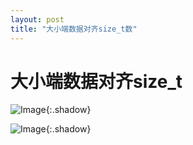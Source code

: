```yaml
---
layout: post
title: "大小端数据对齐size_t数"
---
```


# 大小端数据对齐size_t





![Image](https://xusenfeng.github.io/myimages/2-6.jpg){:.shadow}

![Image](https://xusenfeng.github.io/myimages/2-7.jpg){:.shadow}



